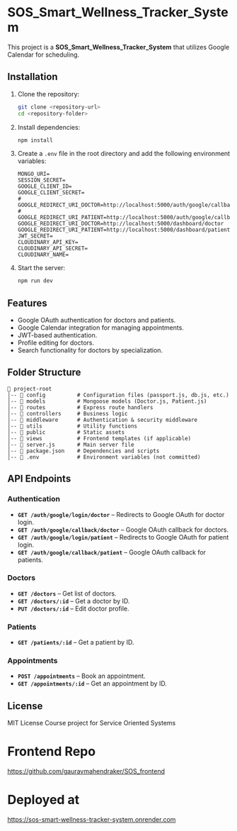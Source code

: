 # SOS_Smart_Wellness_Tracker_System

This project is a **SOS_Smart_Wellness_Tracker_System** that utilizes Google Calendar for scheduling.

## Installation

1. Clone the repository:
   ```sh
   git clone <repository-url>
   cd <repository-folder>
   ```

2. Install dependencies:
   ```sh
   npm install
   ```

3. Create a `.env` file in the root directory and add the following environment variables:
   ```env
   MONGO_URI=
   SESSION_SECRET=
   GOOGLE_CLIENT_ID=
   GOOGLE_CLIENT_SECRET=
   # GOOGLE_REDIRECT_URI_DOCTOR=http://localhost:5000/auth/google/callback/doctor
   # GOOGLE_REDIRECT_URI_PATIENT=http://localhost:5000/auth/google/callback/patient
   GOOGLE_REDIRECT_URI_DOCTOR=http://localhost:5000/dashboard/doctor
   GOOGLE_REDIRECT_URI_PATIENT=http://localhost:5000/dashboard/patient
   JWT_SECRET=
   CLOUDINARY_API_KEY=
   CLOUDINARY_API_SECRET=
   CLOUDINARY_NAME=
   ```

4. Start the server:
   ```sh
   npm run dev
   ```

## Features
- Google OAuth authentication for doctors and patients.
- Google Calendar integration for managing appointments.
- JWT-based authentication.
- Profile editing for doctors.
- Search functionality for doctors by specialization.

## Folder Structure
```
📁 project-root
│-- 📁 config          # Configuration files (passport.js, db.js, etc.)
│-- 📁 models          # Mongoose models (Doctor.js, Patient.js)
│-- 📁 routes          # Express route handlers
│-- 📁 controllers     # Business logic
│-- 📁 middleware      # Authentication & security middleware
│-- 📁 utils           # Utility functions
│-- 📁 public          # Static assets
│-- 📁 views           # Frontend templates (if applicable)
│-- 📄 server.js       # Main server file
│-- 📄 package.json    # Dependencies and scripts
│-- 📄 .env            # Environment variables (not committed)
```  

## API Endpoints

### Authentication
- **`GET /auth/google/login/doctor`** – Redirects to Google OAuth for doctor login.
- **`GET /auth/google/callback/doctor`** – Google OAuth callback for doctors.
- **`GET /auth/google/login/patient`** – Redirects to Google OAuth for patient login.
- **`GET /auth/google/callback/patient`** – Google OAuth callback for patients.

### Doctors
- **`GET /doctors`** – Get list of doctors.
- **`GET /doctors/:id`** – Get a doctor by ID.
- **`PUT /doctors/:id`** – Edit doctor profile.

### Patients
- **`GET /patients/:id`** – Get a patient by ID.

### Appointments
- **`POST /appointments`** – Book an appointment.
- **`GET /appointments/:id`** – Get an appointment by ID.

## License
MIT License
Course project for Service Oriented Systems

# Frontend Repo
https://github.com/gauravmahendraker/SOS_frontend

# Deployed at
https://sos-smart-wellness-tracker-system.onrender.com
